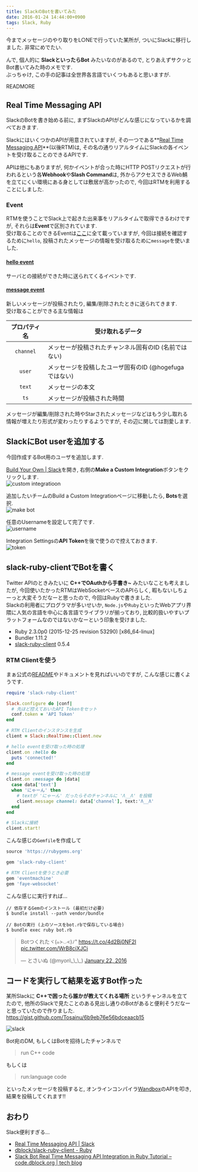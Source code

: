 ```yaml
---
title: SlackのBotを書いてみた
date: 2016-01-24 14:44:00+0900
tags: Slack, Ruby
---
```


今までメッセージのやり取りをL○NEで行っていた某所が, ついにSlackに移行しました. 非常にめでたい.

んで, 個人的に **SlackといったらBot** みたいなのがあるので, とりあえずサクッとBot書いてみた時のメモです.  
ぶっちゃけ, この手の記事は全世界各言語でいくつもあると思いますが.

READMORE

## Real Time Messaging API

SlackのBotを書き始める前に, まずSlackのAPIがどんな感じになっているかを調べておきます.

SlackにはいくつかのAPIが用意されていますが, その一つである**[Real Time Messaging API](https://api.slack.com/rtm)**(以後RTM)は, その名の通りリアルタイムにSlackの各イベントを受け取ることのできるAPIです.

APIは他にもありますが, 何かイベントが合った時にHTTP POSTリクエストが行われるという各**Webhook**や**Slash Command**は, 外からアクセスできるWeb鯖を立てにくい環境にある身としては敷居が高かったので, 今回はRTMを利用することにしました.

### Event

RTMを使うことでSlack上で起きた出来事をリアルタイムで取得できるわけですが, それらは**Event**で区別されています.  
受け取ることのできるEventは[ここ](https://api.slack.com/rtm#events)に全て載っていますが, 今回は接続を確認するために`hello`, 投稿されたメッセージの情報を受け取るために`message`を使いました.

#### [hello event](https://api.slack.com/events/hello)

サーバとの接続ができた時に送られてくるイベントです.

#### [message event](https://api.slack.com/events/message)

新しいメッセージが投稿されたり, 編集/削除されたときに送られてきます.  
受け取ることができる主な情報は

| プロパティ名 | 受け取れるデータ |
| :-: | --- |
| `channel` | メッセーが投稿されたチャンネル固有のID (名前ではない) |
| `user` | メッセージを投稿したユーザ固有のID (@hogefugaではない) |
| `text` | メッセージの本文 |
| `ts` | メッセージが投稿された時間 |

メッセージが編集/削除された時やStarされたメッセージなどはもう少し取れる情報が増えたり形式が変わったりするようですが, その辺に関しては割愛します.

## SlackにBot userを追加する

今回作成するBot用のユーザを追加します.

[Build Your Own | Slack](https://slack.com/apps/build)を開き, 右側の**Make a Custom Integration**ボタンをクリックします.  
![custom integratioon](https://lh3.googleusercontent.com/-Sxa9w1uvrHo/VqQ_9dhamrI/AAAAAAAAF3s/1sZ7DV8R1hA/s800-Ic42/2016-01-24-114429_1920x1080_scrot.png)

追加したいチームのBuild a Custom Integrationページに移動したら, **Bots**を選択.  
![make bot](https://lh3.googleusercontent.com/-nM0fG2rMQoI/VqQ_9dI2L5I/AAAAAAAAF34/TccwmkxdEXY/s640-Ic42/2016-01-24-114447_1920x1080_scrot.png)

任意のUsernameを設定して完了です.  
![username](https://lh3.googleusercontent.com/-ww7BaymaO1Q/VqRBVQTXbZI/AAAAAAAAF4I/JDrZTjgvB0Y/s640-Ic42/2016-01-24-114610_1920x1080_scrot.png)

Integration Settingsの**API Token**を後で使うので控えておきます.  
![token](https://lh3.googleusercontent.com/-law3zjyOKrA/VqQ_95TedcI/AAAAAAAAF30/ADnOK5nRJ5o/s640-Ic42/2016-01-24-114704_1920x1080_scrot.png)

## slack-ruby-clientでBotを書く

Twitter APIのときみたいに **C++でOAuthから手書き~** みたいなことも考えましたが, 今回使いたかったRTMはWebSocketベースのAPIらしく, 暇もないしちょーっと大変そうだなーと思ったので, 今回はRubyで書きました.  
Slackの利用者にプログラマが多いせいか, `Node.js`や`Ruby`といったWebアプリ界隈に人気の言語を中心に各言語でライブラリが揃っており, 比較的扱いやすいプラットフォームなのではないかなーという印象を受けました.  

* Ruby 2.3.0p0 (2015-12-25 revision 53290) [x86\_64-linux]
* Bundler 1.11.2
* [slack-ruby-client](https://github.com/dblock/slack-ruby-client) 0.5.4

### RTM Clientを使う

まぁ公式の[README](https://github.com/dblock/slack-ruby-client/blob/faab93a33f59ef89bc97f985437e476b048a086a/README.md#realtime-client)やドキュメントを見ればいいのですが, こんな感じに書くようです.

```ruby
require 'slack-ruby-client'

Slack.configure do |conf|
  # 先ほど控えておいたAPI Tokenをセット
  conf.token = 'API Token'
end

# RTM Clientのインスタンスを生成
client = Slack::RealTime::Client.new

# hello eventを受け取った時の処理
client.on :hello do
  puts 'connected!'
end

# message eventを受け取った時の処理
client.on :message do |data|
  case data['text']
  when 'にゃーん' then
    # textが 'にゃーん' だったらそのチャンネルに 'Λ__Λ' を投稿
    client.message channel: data['channel'], text:'Λ__Λ'
  end
end

# Slackに接続
client.start!
```

こんな感じの`Gemfile`を作成して

```ruby
source 'https://rubygems.org'

gem 'slack-ruby-client'

# RTM Clientを使うとき必要
gem 'eventmachine'
gem 'faye-websocket'
```

こんな感じに実行すれば...

```
// 依存するGemのインストール (最初だけ必要)
$ bundle install --path vendor/bundle

// Botの実行 (上のソースをbot.rbで保存している場合)
$ bundle exec ruby bot.rb
```

<blockquote class="twitter-tweet tw-align-center" data-partner="tweetdeck"><p lang="ja" dir="ltr">Botつくれたヾ(๑&gt;◡&lt;)ﾉ&quot; <a href="https://t.co/4d2Bj0NF2I">https://t.co/4d2Bj0NF2I</a> <a href="https://t.co/WrB8ciXJCi">pic.twitter.com/WrB8ciXJCi</a></p>&mdash; とさいぬ (@myon\_\_\_) <a href="https://twitter.com/myon___/status/690577036096614400">January 22, 2016</a></blockquote>
<script async src="//platform.twitter.com/widgets.js" charset="utf-8"></script>

## コードを実行して結果を返すBot作った

某所Slackに **C++で困ったら誰かが教えてくれる場所** というチャンネルを立てたので, 他所のSlackで見たことのある見出し通りのBotがあると便利そうだなーと思っていたので作りました.  
<https://gist.github.com/Tosainu/6b9eb76e56bdceaacb15>

![slack](https://lh3.googleusercontent.com/-TZACTTl9x8U/VqQuqtcW7WI/AAAAAAAAF3E/S3TdUEotdig/s800-Ic42/2016-01-23-132924_1920x1080_scrot.png)

Bot宛のDM, もしくはBotを招待したチャンネルで

> run C++ code

もしくは

> run:language code

といったメッセージを投稿すると, オンラインコンパイラ[Wandbox](http://melpon.org/wandbox/)のAPIを叩き, 結果を投稿してくれます!!

## おわり

Slack便利すぎる...

* [Real Time Messaging API | Slack](https://api.slack.com/rtm)
* [dblock/slack-ruby-client - Ruby](https://github.com/dblock/slack-ruby-client)
* [Slack Bot Real Time Messaging API Integration in Ruby Tutorial – code.dblock.org | tech blog](http://code.dblock.org/2015/04/28/slack-bot-real-time-messaging-api-integration-tutorial.html)
